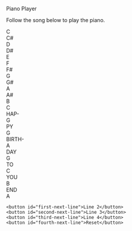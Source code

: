 <!DOCTYPE html>
<html lang="en" >

<head>
  <meta charset="UTF-8">
  <link rel="stylesheet" href="piano.css">
</head>

<body>
  <p class='title'>Piano Player</p>
  <p id='demo'>Follow the song below to play  the piano.</p>
  <section class="piano">
    <section id='c-key' class="key">
      <section class='keynote'>C</section>
    </section>
    <section id='c-sharp-key' class="black-key">
      <section class='black-keynote'>C#</section>
    </section>
    <section id='d-key' class="key">
      <section class='keynote'>D</section>
    </section>
    <section id='d-sharp-key' class="black-key">
      <section class='black-keynote'>D#</section>
    </section>
    <section id='e-key' class="key">
      <section class='keynote'>E</section>
    </section>
    <section id='f-key' class="key">
      <section class='keynote'>F</section>
    </section>
    <section id='f-sharp-key' class="black-key">
      <section class='black-keynote'>F#</section>
    </section>
    <section id='g-key' class="key">
      <section class='keynote'>G</section>
    </section>
    <section id='g-sharp-key' class="black-key">
      <section class='black-keynote'>G#</section>
    </section>
    <section id='a-key' class="key">
      <section class='keynote'>A</section>
    </section>
    <section id='a-sharp-key' class="black-key">
      <section class='black-keynote'>A#</section>
    </section>
    <section id='b-key' class="key">
      <section class='keynote'>B</section>
    </section>
    <section id='high-c-key' class="key">
      <div class='keynote'>C</div>
    </section>
  </section>

  <section id='lyrics'>
    <section id='column-one'>
      <section id="word-one">HAP-</section>
      <section id="letter-note-one">G</section>
    </section>
    <section id='column-two'>
      <section id="word-two">PY</section>
      <section id="letter-note-two">G</section>
    </section>
    <section id='column-three'>
      <section id="word-three">BIRTH-</section>
      <section id="letter-note-three">A</section>
    </section>
    <section id='column-four'>
      <section id="word-four">DAY</section>
      <section id="letter-note-four">G</section>
    </section>
    <section id='column-five'>
      <section id="word-five">TO</section>
      <section id="letter-note-five">C</section>
    </section>
    <section id='column-six'>
      <section id="word-six">YOU</section>
      <section id="letter-note-six">B</section>
    </section>
    <section id='column-optional' class='column-optional'>
      <section id="word-optional">END</section>
      <section id="letter-note-optional">A</section>
    </section>

    <button id="first-next-line">Line 2</button>
    <button id="second-next-line">Line 3</button>
    <button id="third-next-line">Line 4</button>
    <button id="fourth-next-line">Reset</button>
  </section>

  <script  src="piano.js"></script>

</body>
</html>
